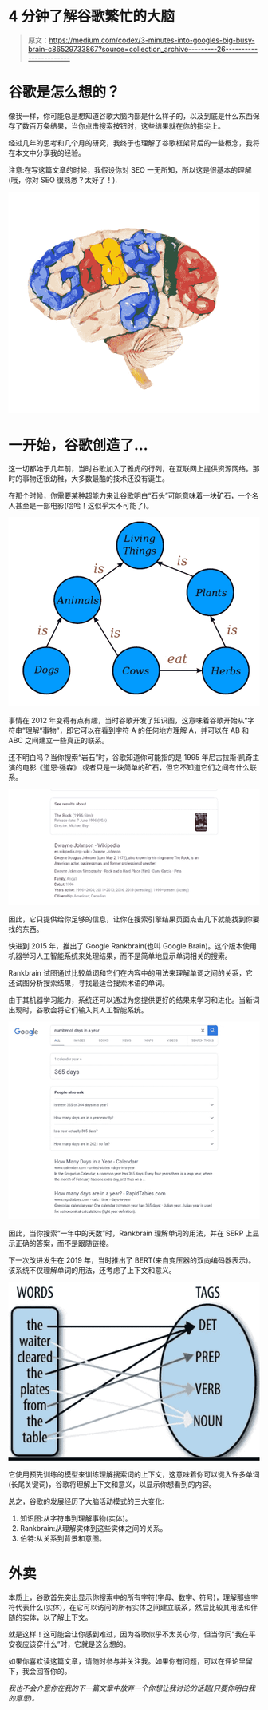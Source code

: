 # 4 分钟了解谷歌繁忙的大脑

> 原文：<https://medium.com/codex/3-minutes-into-googles-big-busy-brain-c86529733867?source=collection_archive---------26----------------------->

# 谷歌是怎么想的？

像我一样，你可能总是想知道谷歌大脑内部是什么样子的，以及到底是什么东西保存了数百万条结果，当你点击搜索按钮时，这些结果就在你的指尖上。

经过几年的思考和几个月的研究，我终于也理解了谷歌框架背后的一些概念，我将在本文中分享我的经验。

注意:在写这篇文章的时候，我假设你对 SEO 一无所知，所以这是很基本的理解(哦，你对 SEO 很熟悉？太好了！).

![](img/67a5e87791e8605bc39de21cf5be52fb.png)

# 一开始，谷歌创造了…

这一切都始于几年前，当时谷歌加入了雅虎的行列，在互联网上提供资源网络。那时的事物还很幼稚，大多数最酷的技术还没有诞生。

在那个时候，你需要某种超能力来让谷歌明白“石头”可能意味着一块矿石，一个名人甚至是一部电影(哈哈！这似乎太不可能了)。

![](img/63ac0bf86a1f811bc6550274c32c37db.png)

事情在 2012 年变得有点有趣，当时谷歌开发了知识图，这意味着谷歌开始从“字符串”理解“事物”，即它可以在看到字符 A 的任何地方理解 A，并可以在 AB 和 ABC 之间建立一些真正的联系。

还不明白吗？当你搜索“岩石”时，谷歌知道你可能指的是 1995 年尼古拉斯·凯奇主演的电影《道恩·强森》,或者只是一块简单的矿石，但它不知道它们之间有什么联系。

![](img/7793b3c443cb4d5bfa3b20d4c8bfc6fa.png)

因此，它只提供给你足够的信息，让你在搜索引擎结果页面点击几下就能找到你要找的东西。

快进到 2015 年，推出了 Google Rankbrain(也叫 Google Brain)。这个版本使用机器学习人工智能系统来处理结果，而不是简单地显示单词相关的搜索。

Rankbrain 试图通过比较单词和它们在内容中的用法来理解单词之间的关系，它还试图分析搜索结果，寻找最适合搜索术语的单词。

由于其机器学习能力，系统还可以通过为您提供更好的结果来学习和进化。当新词出现时，谷歌会将它们输入其人工智能系统。

![](img/21cbcbd0c249a2ab5f54806be498298f.png)

因此，当你搜索“一年中的天数”时，Rankbrain 理解单词的用法，并在 SERP 上显示正确的答案，而不是跟随链接。

下一次改进发生在 2019 年，当时推出了 BERT(来自变压器的双向编码器表示)。该系统不仅理解单词的用法，还考虑了上下文和意义。

![](img/a37b3fcbbd7b41c31e3b7303ec58ae70.png)

它使用预先训练的模型来训练理解搜索词的上下文，这意味着你可以键入许多单词(长尾关键词)，谷歌将理解上下文和意义，以显示你想看到的内容。

总之，谷歌的发展经历了大脑活动模式的三大变化:

1.  知识图:从字符串到理解事物(实体)。
2.  Rankbrain:从理解实体到这些实体之间的关系。
3.  伯特:从关系到背景和意图。

# 外卖

本质上，谷歌首先突出显示你搜索中的所有字符(字母、数字、符号)，理解那些字符代表什么(实体)，在它可以访问的所有实体之间建立联系，然后比较其用法和伴随的实体，以了解上下文。

就是这样！这可能会让你感到难过，因为谷歌似乎不太关心你，但当你问“我在平安夜应该穿什么”时，它就是这么想的。

如果你喜欢读这篇文章，请随时参与并关注我。如果你有问题，可以在评论里留下，我会回答你的。

*我也不会介意你在我的下一篇文章中放弃一个你想让我讨论的话题(只要你明白我的意思)。*